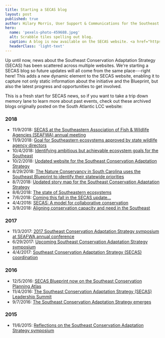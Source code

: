 ```yaml
---
title: Starting a SECAS blog
layout: post
published: true
author: Hilary Morris, User Support & Communications for the Southeast and South Atlantic Blueprints
hero:
  name: 'pexels-photo-459688.jpeg'
  alt: Scrabble tiles spelling out blog.
  caption: A blog is now available on the SECAS website. <a href="https://www.pexels.com/photo/alphabet-arts-and-crafts-blog-conceptual-459688/">Image</a> <a href="https://creativecommons.org/publicdomain/zero/1.0/">CC 0 1.0</a>
  headerClass: 'light-text'
---
```


Up until now, news about the Southeast Conservation Adaptation Strategy (SECAS) has been scattered across multiple websites. We're starting a SECAS blog so future updates will all come from the same place---right here! This adds a new dynamic element to the SECAS website, enabling it to capture not only static information about the initiative and the Blueprint, but also the latest progress and opportunities to get involved.

This is a fresh start for SECAS news, so if you want to take a trip down memory lane to learn more about past events, check out these archived blogs originally posted on the South Atlantic LCC website:

<!--more-->

### 2018

- 11/9/2018: [SECAS at the Southeastern Association of Fish & Wildlife Agencies (SEAFWA) annual meeting](http://secassoutheast.org/2018/11/09/secas-at-the-southeastern-association-of-fish-wildlife-agencies-seafwa-annual-meeting.html)
- 11/9/2018: [Goal for Southeastern ecosystems approved by state wildlife agency directors](http://secassoutheast.org/2018/11/09/goal-for-southeastern-ecosystems-approved-by-state-wildlife-agency-directors.html)
- 10/4/2018: [Identifying ambitious but achievable ecosystem goals for the Southeast](http://secassoutheast.org/2018/10/04/identifying-ambitious-but-achievable-ecosystem-goals-for-the-southeast.html)
- 10/2/2018: [Updated website for the Southeast Conservation Adaptation Strategy](http://secassoutheast.org/2018/10/02/updated-website-for-secas.html)
- 8/29/2018: [The Nature Conservancy in South Carolina uses the Southeast Blueprint to identify their statewide priorities](http://secassoutheast.org/2018/08/29/the-nature-conservancy-in-sc-uses-the-southeast-blueprint-to-identify-their-statewide-priorities.html)
- 8/7/2018: [Updated story map for the Southeast Conservation Adaptation Strategy](http://secassoutheast.org/2018/08/07/updated-story-map-for-the-southeast-conservation-adaptation-strategy.html)
- 8/6/2018: [The state of Southeastern ecosystems](http://secassoutheast.org/2018/08/06/the-state-of-southeastern-ecosystems.html)
- 7/6/2018: [Coming this fall in the SECAS update…](http://secassoutheast.org/2018/07/06/coming-this-fall-in-the-secas-update.html)
- 4/4/2018: [SECAS: A model for collaborative conservation](http://secassoutheast.org/2018/04/04/secas-a-model-for-collaborative-conservation.html)
- 3/9/2018: [Aligning conservation capacity and need in the Southeast](http://secassoutheast.org/2018/03/09/aligning-conservation-capacity-and-need-in-the-southeast.html)

### 2017

- 11/3/2017: [2017 Southeast Conservation Adaptation Strategy symposium at SEAFWA annual conference](http://secassoutheast.org/2017/11/03/2017-southeast-conservation-adaptation-strategy-symposium-at-seafwa-annual-conference.html)
- 6/29/2017: [Upcoming Southeast Conservation Adaptation Strategy symposium](http://secassoutheast.org/2017/06/29/Upcoming-SECAS-symposium.html)
- 4/4/2017: [Southeast Conservation Adaptation Strategy (SECAS) coordination](http://secassoutheast.org/2017/04/04/SECAS-coordination.html)

### 2016

- 12/5/2016: [SECAS Blueprint now on the Southeast Conservation Planning Atlas](http://secassoutheast.org/2016/12/05/Southeast-Blueprint-now-on-the-Southeast-Conservation-Planning-Atlas.html)
- 11/4/2016: [The Southeast Conservation Adaptation Strategy (SECAS) Leadership Summit](http://secassoutheast.org/2016/11/04/The-SECAS-leadership-summit.html)
- 9/7/2016: [The Southeast Conservation Adaptation Strategy emerges](http://secassoutheast.org/2016/09/07/The-Southeast-Conservation-Adaptation-Strategy-emerges.html)

### 2015

- 11/6/2015: [Reflections on the Southeast Conservation Adaptation Strategy symposium](http://secassoutheast.org/2015/11/06/Reflections-on-the-Southeast-Conservation-Adaptation-Strategy-symposium.html)
